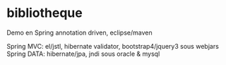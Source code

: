 # bibliotheque
Demo en Spring annotation driven, eclipse/maven<br>

Spring MVC: el/jstl, hibernate validator, bootstrap4/jquery3 sous webjars<br>
Spring DATA: hibernate/jpa, jndi sous oracle & mysql<br>
